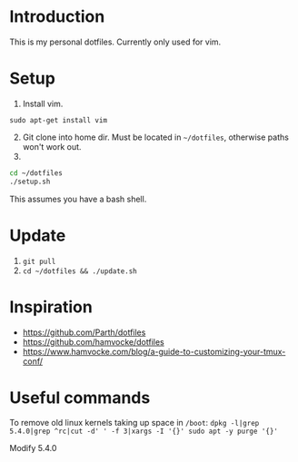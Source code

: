 # Introduction

This is my personal dotfiles. Currently only used for vim.

# Setup

1. Install vim.
```
sudo apt-get install vim
```
2. Git clone into home dir. Must be located in `~/dotfiles`, otherwise paths won't work out.
3. 
```bash
cd ~/dotfiles
./setup.sh
```

This assumes you have a bash shell.


# Update

1. `git pull`
2. `cd ~/dotfiles && ./update.sh`

# Inspiration
- https://github.com/Parth/dotfiles
- https://github.com/hamvocke/dotfiles
- https://www.hamvocke.com/blog/a-guide-to-customizing-your-tmux-conf/


# Useful commands

To remove old linux kernels taking up space in `/boot`:
`dpkg -l|grep 5.4.0|grep ^rc|cut -d' ' -f 3|xargs -I '{}' sudo apt -y purge '{}'`

Modify  5.4.0

